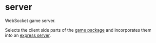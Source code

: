 # server

WebSocket game server.

Selects the client side parts of the [game package](../game) and incorporates them into an [express server](https://expressjs.com/).
